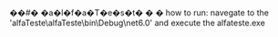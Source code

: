��#� �a�l�f�a�T�e�s�t�
�
� how to run:
navegate to the 'alfaTeste\alfaTeste\bin\Debug\net6.0' and execute the alfateste.exe
